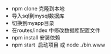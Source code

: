 
+ npm clone 克隆到本地
+ 导入sql到mysql数据库
+ 切换到myapp目录
+ 在routes/index 中修改数据库配置文件
+ npm install 安装依赖
+ npm start  启动项目 或 node ./bin.www
